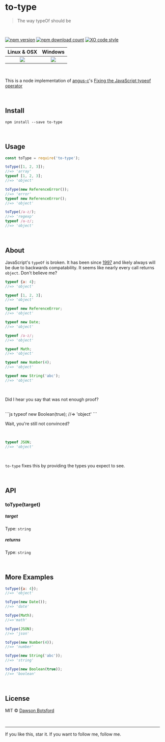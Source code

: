 # to-type

> The way typeOf should be

<br>

[![npm version](https://img.shields.io/npm/v/to-type.svg)](https://www.npmjs.com/package/to-type)
[![npm download count](http://img.shields.io/npm/dm/to-type.svg?style=flat)](http://npmjs.org/to-type)
[![XO code style](https://img.shields.io/badge/code_style-XO-5ed9c7.svg)](https://github.com/sindresorhus/xo)

  <table>
    <thead>
      <tr>
        <th>Linux & OSX</th>
        <th>Windows</th>
      </tr>
    </thead>
    <tbody>
      <tr>
        <td align='center'>
          <a href='https://travis-ci.org/dawsonbotsford/to-type'><img src='https://api.travis-ci.org/dawsonbotsford/to-type.svg?branch=master'></a>
        </td>
        <td align='center'>
          <a href='https://ci.appveyor.com/project/dawsonbotsford/to-type'><img src='https://ci.appveyor.com/api/projects/status/xnen769jka939d6t/branch/master?svg=true'></a>
        </td>
      </tr>
    </tbody>
  </table>

<br>

This is a node implementation of [angus-c](https://github.com/angus-c)'s [Fixing the JavaScript typeof operator](https://javascriptweblog.wordpress.com/2011/08/08/fixing-the-javascript-typeof-operator/)

<br>

## Install

```
npm install --save to-type
```

<br>

## Usage

```js
const toType = require('to-type');

toType([1, 2, 3]);
//=> 'array'
typeof [1, 2, 3];
//=> 'object'

toType(new ReferenceError());
//=> 'error'
typeof new ReferenceError();
//=> 'object'

toType(/a-z/);
//=> 'regexp'
typeof /a-z/;
//=> 'object'
```

<br>

## About
JavaScript's `typeOf` is broken. It has been since [1997](http://www.ecma-international.org/publications/files/ECMA-ST-ARCH/ECMA-262,%201st%20edition,%20June%201997.pdf#sec-11.4.3) and likely always will be due to backwards compatability. It seems like nearly every call returns `object`. Don't believe me?

```js
typeof {a: 4};
//=> 'object'

typeof [1, 2, 3];
//=> 'object'

typeof new ReferenceError;
//=> 'object'

typeof new Date;
//=> 'object'

typeof /a-z/;
//=> 'object'

typeof Math;
//=> 'object'

typeof new Number(4);
//=> 'object'

typeof new String('abc');
//=> 'object'
```

<br>

Did I hear you say that was not enough proof?

<br>
```js
typeof new Boolean(true);
//=> 'object'
```

<br>

Wait, you're still not convinced?

<br>

```js
typeof JSON;
//=> 'object'
```

<br>

`to-type` fixes this by providing the types you expect to see.

<br>

## API

### toType(target)

##### target

Type: `string`

##### returns

Type: `string`

<br>

## More Examples
```js
toType({a: 4});
//=> 'object'

toType(new Date());
//=> 'date'

toType(Math);
//=>'math'

toType(JSON);
//=> 'json'

toType(new Number(4));
//=> 'number'

toType(new String('abc'));
//=> 'string'

toType(new Boolean(true));
//=> 'boolean'
```

<br>

## License

MIT © [Dawson Botsford](http://dawsonbotsford.com)

<br>

---
If you like this, star it. If you want to follow me, follow me.
